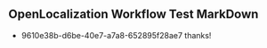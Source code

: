 ## OpenLocalization Workflow Test MarkDown
* 9610e38b-d6be-40e7-a7a8-652895f28ae7 thanks!

<!--HONumber=Aug16_HO4-->


